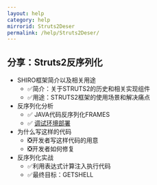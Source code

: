 ```yaml
---
layout: help
category: help
mirrorid: Struts2Deser
permalink: /help/Struts2Deser/
---
```


## 分享：Struts2反序列化

* SHIRO框架简介以及相关用途
    - ✅简介：关于STRUTS2的历史和相关实现组件
    - ✅用途：STRUTS2框架的使用场景和解决痛点
* 反序列化分析
    - ✅ JAVA代码反序列化FRAMES
    - ✅ [调试环境部署](/help/Dynamic-analysis-of-java-framework-code/)
* 为什么写这样的代码
    - ❎开发者写这样代码的用意
    - ❎开发者如何修复
* 反序列化实战
    - ✅利用表达式计算注入执行代码
    - ✅最终目标：GETSHELL
